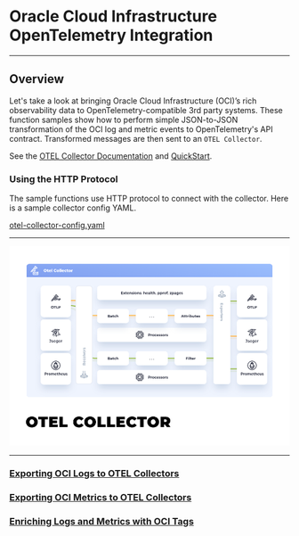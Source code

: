 # Oracle Cloud Infrastructure OpenTelemetry Integration

---

## Overview

Let's take a look at bringing Oracle Cloud Infrastructure (OCI)’s rich observability data to OpenTelemetry-compatible
3rd party systems.  These function samples show how to perform simple JSON-to-JSON transformation of the OCI log and 
metric events to OpenTelemetry's API contract.  Transformed messages are then sent to an `OTEL Collector`. 

See the [OTEL Collector Documentation](https://opentelemetry.io/docs/collector/)
and [QuickStart](https://opentelemetry.io/docs/collector/quick-start/).

### Using the HTTP Protocol

The sample functions use HTTP protocol to connect with the collector.  Here is a sample collector config YAML.

[otel-collector-config.yaml](./otel-collector-config.yaml)

---

![OTEL Collector](images/otel-collector.png)


---
### [Exporting OCI Logs to OTEL Collectors](oci-log-otel/README.md)
### [Exporting OCI Metrics to OTEL Collectors](oci-metrics-otel/README.md)
### [Enriching Logs and Metrics with OCI Tags](oci-tag-enrich/README.md)
